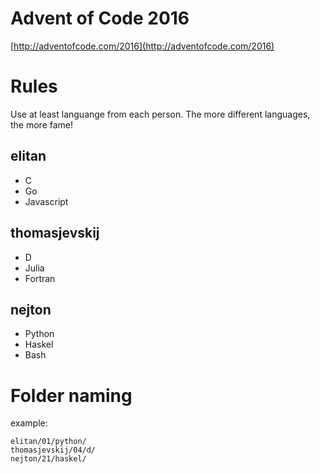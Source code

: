 # Advent of Code 2016

[http://adventofcode.com/2016](http://adventofcode.com/2016)

# Rules

Use at least languange from each person. The more different languages, the more fame!

## elitan

- C
- Go
- Javascript

## thomasjevskij

- D
- Julia
- Fortran

## nejton

- Python
- Haskel
- Bash


# Folder naming

example:

```
elitan/01/python/
thomasjevskij/04/d/
nejton/21/haskel/
```
